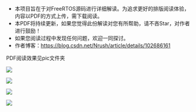 - 本项目旨在于对FreeRTOS源码进行详细解读。为追求更好的排版阅读体验，内容以PDF的方式上传，需下载阅读。
- 本PDF将持续更新，如果您觉得此份解读对您有所帮助，请不吝Star，对作者进行鼓励！
- 如果您阅读过程中发现任何问题，欢迎一同探讨。
- 作者博客：https://blog.csdn.net/Nrush/article/details/102686161

PDF阅读效果见pic文件夹

![](https://github.com/Nrusher/FreeRTOS-Book/blob/master/pic/pdf-show1.png)

![](https://github.com/Nrusher/FreeRTOS-Book/blob/master/pic/pdf-show2.png)

![](https://gitee.com/nrush/FreeRTOS-Book/blob/master/pic/pdf-show1.png)

![](https://gitee.com/nrush/FreeRTOS-Book/blob/master/pic/pdf-show2.png)

